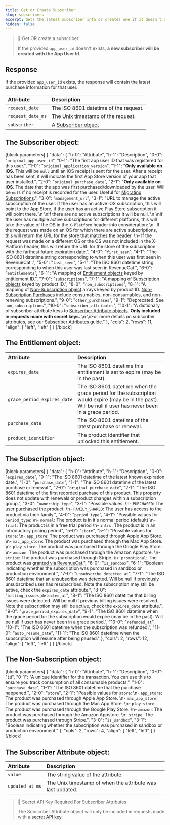 ```yaml
---
title: Get or Create Subscriber
slug: subscribers
excerpt: Gets the latest subscriber info or creates one if it doesn't exist.
hidden: false
---
```

> 📘 Get OR create a subscriber
> 
> If the provided `app_user_id` doesn't exists, **a new subscriber will be created with the App User Id**.

## Response

If the provided `app_user_id` exists, the response will contain the latest purchase information for that user. 

| Attribute         | Description                                                  |
| :---------------- | :----------------------------------------------------------- |
| `request_date`    | The ISO 8601 datetime of the request.                        |
| `request_date_ms` | The Unix timestamp of the request.                           |
| `subscriber`      | A [Subscriber object](ref:subscribers#the-subscriber-object) |

## The Subscriber object:

[block:parameters]
{
  "data": {
    "h-0": "Attribute",
    "h-1": "Description",
    "0-0": "`original_app_user_id`",
    "0-1": "The first app user ID that was registered for this user.",
    "1-0": "`original_application_version`",
    "1-1": "**Only available on iOS**. This will be `null` until an iOS receipt is sent for the user. After a receipt has been sent, it will indicate the first App Store version of your app that user installed.",
    "2-0": "`original_purchase_date`",
    "2-1": "**Only available on iOS**. The date that the app was first purchased/downloaded by the user. Will be `null` if no receipt is recorded for the user. Useful for [Migrating Subscriptions](doc:migrating-existing-subscriptions).",
    "3-0": "`management_url`",
    "3-1": "URL to manage the active subscription of the user. If the user has an active iOS subscription, this will point to the App Store, if the user has an active Play Store subscription it will point there.  \n  \nIf there are no active subscriptions it will be null.  \n  \nIf the user has multiple active subscriptions for different platforms, this will take the value of the OS in the `X-Platform` header into consideration:  \n- If the request was made on an OS for which there are active subscriptions, this will return the URL for the store that matches the header.  \n- If the request was made on a different OS or the OS was not included in the X-Platform header, this will return the URL for the store of the subscription with the farthest future expiration date.",
    "4-0": "`first_seen`",
    "4-1": "The ISO 8601 datetime string corresponding to  when this user was first seen in RevenueCat .",
    "5-0": "`last_seen`",
    "5-1": "The ISO 8601 datetime string corresponding to when this user was last seen in RevenueCat.",
    "6-0": "`entitlements`",
    "6-1": "A mapping of [Entitlement objects](ref:subscribers#the-entitlement-object) keyed by entitlement ID.",
    "7-0": "`subscriptions`",
    "7-1": "A mapping of [Subscription objects](ref:subscribers#the-subscription-object)  keyed by product ID.",
    "8-0": "`non_subscriptions`",
    "8-1": "A mapping of [Non-Subscription object](ref:subscribers#the-non-subscription-object) arrays keyed by product ID. [Non-Subscription Purchases](doc:non-subscriptions) include consumables, non-consumables, and non-renewing subscriptions.",
    "9-0": "`other_purchases`",
    "9-1": "Deprecated. See `non_subscriptions`",
    "10-0": "`subscriber_attributes`",
    "10-1": "A dictionary of subscriber attribute keys to [Subscriber Attribute objects](ref:subscribers#the-subscriber-attribute-object). **Only included in requests made with secret keys.**  \n  \nFor more details on subscriber attributes, see our [Subscriber Attributes](doc:subscriber-attributes) guide."
  },
  "cols": 2,
  "rows": 11,
  "align": [
    "left",
    "left"
  ]
}
[/block]

## The Entitlement object:

| Attribute                   | Description                                                                                                                                                |
| :-------------------------- | :--------------------------------------------------------------------------------------------------------------------------------------------------------- |
| `expires_date`              | The ISO 8601 datetime this entitlement is set to expire (may be in the past).                                                                              |
| `grace_period_expires_date` | The ISO 8601 datetime when the grace period for the subscription would expire (may be in the past). Will be null if user has never been in a grace period. |
| `purchase_date`             | The ISO 8601 datetime of the latest purchase or renewal.                                                                                                   |
| `product_identifier`        | The product identifier that unlocked this entitlement.                                                                                                     |

## The Subscription object:

[block:parameters]
{
  "data": {
    "h-0": "Attribute",
    "h-1": "Description",
    "0-0": "`expires_date`",
    "0-1": "The ISO 8601 datetime of the latest known expiration date.",
    "1-0": "`purchase_date`",
    "1-1": "The ISO 8601 datetime of the latest purchase or renewal.",
    "2-0": "`original_purchase_date`",
    "2-1": "The ISO 8601 datetime of the first recorded purchase of this product. This property does not update with renewals or product changes within a subscription group.",
    "3-0": "`ownership_type`",
    "3-1": "Possible values:  \n- `PURCHASED`: The user purchased the product.  \n- `FAMILY_SHARED`: The user has access to the product via their family.",
    "4-0": "`period_type`",
    "4-1": "Possible values for `period_type`:  \n- `normal`: The product is in it's normal period (default)  \n- `trial`: The product is in a free trial period  \n- `intro`: The product is in an introductory pricing period",
    "5-0": "`store`",
    "5-1": "Possible values for `store`:  \n- `app_store`: The product was purchased through Apple App Store.  \n- `mac_app_store`: The product was purchased through the Mac App Store.  \n- `play_store`: The product was purchased through the Google Play Store.  \n- `amazon`: The product was purchased through the Amazon Appstore.  \n- `stripe`: The product was purchased through Stripe.  \n- `promotional`: The product was [granted via RevenueCat](doc:customers#section-granting-promotional-subscriptions).",
    "6-0": "`is_sandbox`",
    "6-1": "Boolean indicating whether the subscription was purchased in sandbox or production environment.",
    "7-0": "`unsubscribe_detected_at`",
    "7-1": "The ISO 8601 datetime that an unsubscribe was detected. Will be null if previously unsubscribed user has resubscribed. Note the subscription may still be active, check the `expires_date` attribute.",
    "8-0": "`billing_issues_detected_at`",
    "8-1": "The ISO 8601 datetime that billing issues were detected. Will be null if previous billing issues were resolved. Note the subscription may still be active, check the `expires_date` attribute.",
    "9-0": "`grace_period_expires_date`",
    "9-1": "The ISO 8601 datetime when the grace period for the subscription would expire (may be in the past). Will be null if user has never been in a grace period.",
    "10-0": "`refunded_at`",
    "10-1": "The ISO 8601 datetime when the subscription was refunded.",
    "11-0": "`auto_resume_date`",
    "11-1": "The ISO 8601 datetime when the subscription will resume after being paused."
  },
  "cols": 2,
  "rows": 12,
  "align": [
    "left",
    "left"
  ]
}
[/block]

## The Non-Subscription object:

[block:parameters]
{
  "data": {
    "h-0": "Attribute",
    "h-1": "Description",
    "0-0": "`id`",
    "0-1": "A unique identifier for the transaction. You can use this to ensure you track consumption of all consumable products.",
    "1-0": "`purchase_date`",
    "1-1": "The ISO 8601 datetime that the purchase happened.",
    "2-0": "`store`",
    "2-1": "Possible values for `store`:  \n- `app_store`: The product was purchased through Apple App Store.  \n- `mac_app_store`: The product was purchased through the Mac App Store.  \n- `play_store`: The product was purchased through the Google Play Store.  \n- `amazon`: The product was purchased through the Amazon Appstore.  \n- `stripe`: The product was purchased through Stripe.",
    "3-0": "`is_sandbox`",
    "3-1": "Boolean indicating whether the subscription was purchased in sandbox or production environment."
  },
  "cols": 2,
  "rows": 4,
  "align": [
    "left",
    "left"
  ]
}
[/block]

## The Subscriber Attribute object:

| Attribute       | Description                                                |    |
| :-------------- | :--------------------------------------------------------- | :- |
| `value`         | The string value of the attribute.                         |    |
| `updated_at_ms` | The Unix timestamp of when the attribute was last updated. |    |

> 🚧 Secret API Key Required For Subscriber Attributes
> 
> The Subscriber Attribute object will only be included in requests made with a [secret API key](doc:authentication).